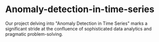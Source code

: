 # Anomaly-detection-in-time-series
Our project delving into "Anomaly Detection in Time Series" marks a significant stride at the confluence of sophisticated data analytics and pragmatic problem-solving.
